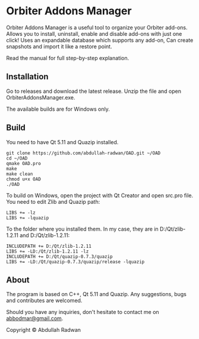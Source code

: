 # Orbiter Addons Manager
Orbiter Addons Manager is a useful tool to organize your Orbiter add-ons.
Allows you to install, uninstall, enable and disable add-ons with just one click! Uses an expandable database which supports any add-on, Can create snapshots and import it like a restore point.

Read the manual for full step-by-step explanation.

## Installation
Go to releases and download the latest release. Unzip the file and open OrbiterAddonsManager.exe.

The available builds are for Windows only.

## Build
You need to have Qt 5.11 and Quazip installed.

```
git clone https://github.com/abdullah-radwan/OAD.git ~/OAD
cd ~/OAD
qmake OAD.pro
make
make clean
chmod u+x OAD
./OAD
```

To build on Windows, open the project with Qt Creator and open src.pro file.
 You need to edit Zlib and Quazip path:
 
 ```
LIBS += -lz
LIBS += -lquazip
 ```

To the folder where you installed them. In my case, they are in D:/Qt/zlib-1.2.11 and D:/Qt/zlib-1.2.11:

```
INCLUDEPATH += D:/Qt/zlib-1.2.11
LIBS += -LD:/Qt/zlib-1.2.11 -lz
INCLUDEPATH += D:/Qt/quazip-0.7.3/quazip
LIBS += -LD:/Qt/quazip-0.7.3/quazip/release -lquazip
```
## About
The program is based on C++, Qt 5.11 and Quazip. Any suggestions, bugs and contributes are welcomed.

Should you have any inquiries, don't hesitate to contact me on [abbodmar@gmail.com](mailto:abbodmar@gmail.com?subject=Orbiter%20Addons%20Manager).

Copyright © Abdullah Radwan
